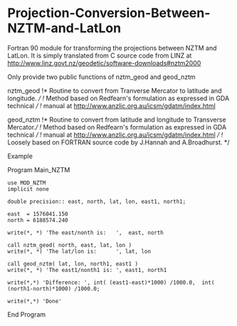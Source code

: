 # Projection-Conversion-Between-NZTM-and-LatLon
Fortran 90 module for transforming the projections between NZTM and LatLon. It is simply translated from C source code from LINZ at http://www.linz.govt.nz/geodetic/software-downloads#nztm2000

Only provide two public functions of nztm_geod and geod_nztm 

nztm_geod                                                                                                                                   !*   Routine to convert from Tranverse Mercator to latitude and longitude. */
    !*   Method based on Redfearn's formulation as expressed in GDA technical  */
    !*   manual at http://www.anzlic.org.au/icsm/gdatm/index.html  
    
geod_nztm
    !*   Routine to convert from latitude and longitude to Transverse Mercator.*/
    !*   Method based on Redfearn's formulation as expressed in GDA technical  */
    !*   manual at http://www.anzlic.org.au/icsm/gdatm/index.html              */
    !*   Loosely based on FORTRAN source code by J.Hannah and A.Broadhurst.    */
    
Example

Program Main_NZTM

    use MOD_NZTM
    implicit none
    
    double precision:: east, north, lat, lon, east1, north1;
    
    east  = 1576041.150  
    north = 6188574.240
    
    write(*, *) 'The east/nonth is:   ',  east, north
    
    call nztm_geod( north, east, lat, lon )
    write(*, *) 'The lat/lon is:      ', lat, lon
    
    call geod_nztm( lat, lon, north1, east1 ) 
    write(*, *) 'The east1/nonth1 is: ', east1, north1
    
    write(*,*) 'Difference: ', int( (east1-east)*1000) /1000.0,  int( (north1-north)*1000) /1000.0;
    
    write(*,*) 'Done'
End Program 
